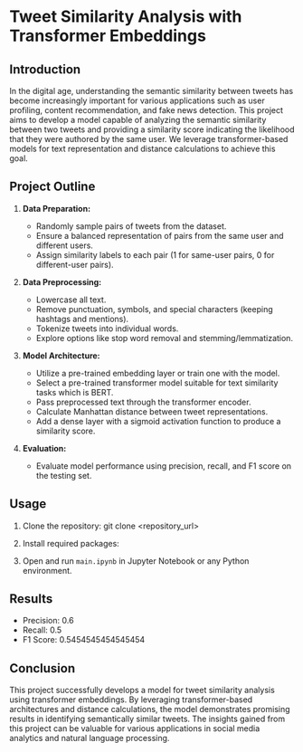 # Tweet Similarity Analysis with Transformer Embeddings

## Introduction
In the digital age, understanding the semantic similarity between tweets has become increasingly important for various applications such as user profiling, content recommendation, and fake news detection. This project aims to develop a model capable of analyzing the semantic similarity between two tweets and providing a similarity score indicating the likelihood that they were authored by the same user. We leverage transformer-based models for text representation and distance calculations to achieve this goal.

## Project Outline
1. **Data Preparation:**
   - Randomly sample pairs of tweets from the dataset.
   - Ensure a balanced representation of pairs from the same user and different users.
   - Assign similarity labels to each pair (1 for same-user pairs, 0 for different-user pairs).
   
2. **Data Preprocessing:**
   - Lowercase all text.
   - Remove punctuation, symbols, and special characters (keeping hashtags and mentions).
   - Tokenize tweets into individual words.
   - Explore options like stop word removal and stemming/lemmatization.

3. **Model Architecture:**
   - Utilize a pre-trained embedding layer or train one with the model.
   - Select a pre-trained transformer model suitable for text similarity tasks which is BERT.
   - Pass preprocessed text through the transformer encoder.
   - Calculate Manhattan distance between tweet representations.
   - Add a dense layer with a sigmoid activation function to produce a similarity score.

4. **Evaluation:**
   - Evaluate model performance using precision, recall, and F1 score on the testing set.

## Usage
1. Clone the repository:
git clone <repository_url>

2. Install required packages:

3. Open and run `main.ipynb` in Jupyter Notebook or any Python environment.

## Results
- Precision: 0.6
- Recall: 0.5
- F1 Score: 0.5454545454545454

## Conclusion
This project successfully develops a model for tweet similarity analysis using transformer embeddings. By leveraging transformer-based architectures and distance calculations, the model demonstrates promising results in identifying semantically similar tweets. The insights gained from this project can be valuable for various applications in social media analytics and natural language processing.
